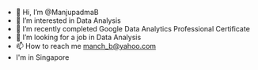 - 👋 Hi, I’m @ManjupadmaB
- 👀 I’m interested in Data Analysis
- 🌱 I’m recently completed Google Data Analytics Professional Certificate
- 💞️ I’m looking for a job in Data Analysis
- 📫 How to reach me manch_b@yahoo.com
- I'm in Singapore

<!---
ManjupadmaB/ManjupadmaB is a ✨ special ✨ repository because its `README.md` (this file) appears on your GitHub profile.
You can click the Preview link to take a look at your changes.
--->
